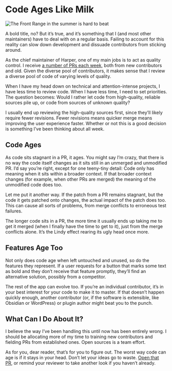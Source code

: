 # Code Ages Like Milk

![The Front Range in the summer is hard to beat](/images/front_range.webp)

A bold title, no? But it’s true, and it’s something that I (and most other maintainers) have to deal with on a regular basis. Failing to account for this reality can slow down development and dissuade contributors from sticking around.

As the chief maintainer of Harper, one of my main jobs is to act as quality control. I receive [a number of PRs each week](https://github.com/Automattic/harper/pulse/monthly), both from new contributors and old. Given the diverse pool of contributors, it makes sense that I review a diverse pool of code of varying levels of quality.

When I have my head down on technical and attention-intense projects, I have less time to review code. When I have less time, I need to set priorities. The question becomes: Would I rather let code from high-quality, reliable sources pile up, or code from sources of unknown quality?

I usually end up reviewing the high-quality sources first, since they’ll likely require fewer revisions. Fewer revisions means quicker merge means improving the user experience faster. Whether or not this is a good decision is something I’ve been thinking about all week.

## Code Ages

As code sits stagnant in a PR, it ages. You might say I’m crazy, that there is no way the code itself changes as it sits still in an unmerged and unmodified PR. I’d say you’re right, except for one teeny-tiny detail: Code only has meaning when it sits within a broader context. If that broader context changes (for example, when other PRs are merged) the meaning of the unmodified code does too.

Let me put it another way. If the patch from a PR remains stagnant, but the code it gets patched onto changes, the actual impact of the patch does too. This can cause all sorts of problems, from merge conflicts to erroneous test failures.

The longer code sits in a PR, the more time it usually ends up taking me to get it merged (when I finally have the time to get to it), just from the merge conflicts alone. It’s the Lindy effect rearing its ugly head once more.

## Features Age Too

Not only does code age when left untouched and unused, so do the features they represent. If a user requests for a button that marks some text as bold and they don’t receive that feature promptly, they’ll find an alternative solution, possibly from a competitor.

The rest of the app can evolve too. If you’re an individual contributor, it’s in your best interest for your code to make it to master. If that doesn’t happen quickly enough, another contributor (or, if the software is extensible, like Obsidian or WordPress) or plugin author might beat you to the punch.

## What Can I Do About It?

I believe the way I’ve been handling this until now has been entirely wrong. I should be allocating more of my time to training new contributors and fielding PRs from established ones. Open sources is a team effort.

As for you, dear reader, that’s for you to figure out. The worst way code can age is if it stays in your head. Don’t let your ideas go to waste. [Open that PR](./never_wait.md), or remind your reviewer to take another look if you haven’t already.
